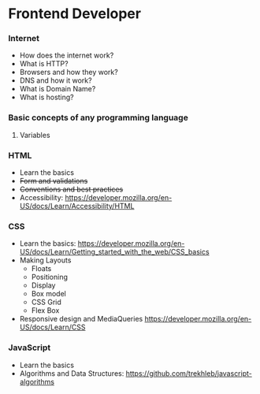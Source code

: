 # Frontend Developer


### Internet
 - How does the internet work?
 - What is HTTP?
 - Browsers and how they work?
 - DNS and how it work?
 - What is Domain Name?
 - What is hosting?

### Basic concepts of any programming language
 1. Variables
   

### HTML
 - Learn the basics
 - ~~Form and validations~~
 - ~~Conventions and best practices~~
 - Accessibility: https://developer.mozilla.org/en-US/docs/Learn/Accessibility/HTML

### CSS
 - Learn the basics: https://developer.mozilla.org/en-US/docs/Learn/Getting_started_with_the_web/CSS_basics
 - Making Layouts
   - Floats
   - Positioning
   - Display
   - Box model
   - CSS Grid
   - Flex Box
 - Responsive design and MediaQueries
 https://developer.mozilla.org/en-US/docs/Learn/CSS

### JavaScript
 - Learn the basics
 - Algorithms and Data Structures: https://github.com/trekhleb/javascript-algorithms
